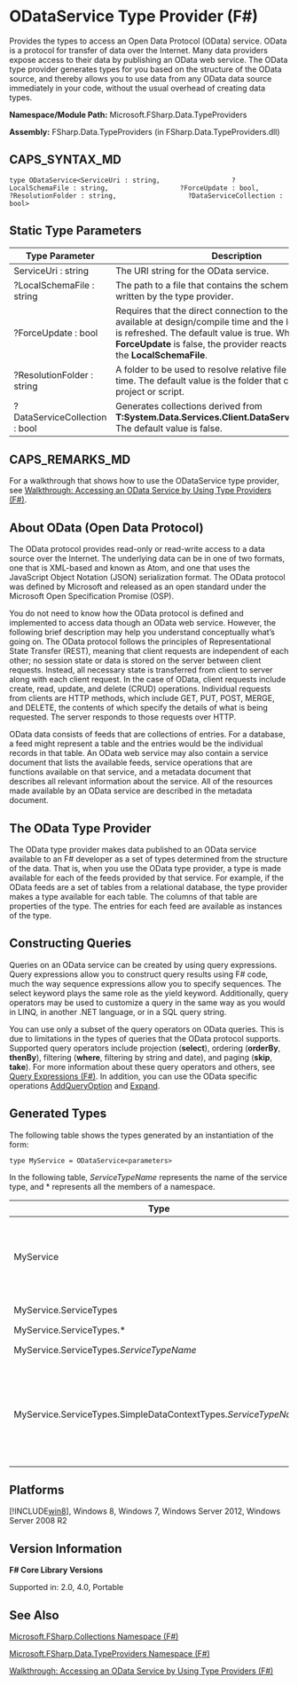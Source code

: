 # ODataService Type Provider (F#)

Provides the types to access an Open Data Protocol (OData) service. OData is a protocol for transfer of data over the Internet. Many data providers expose access to their data by publishing an OData web service. The OData type provider generates types for you based on the structure of the OData source, and thereby allows you to use data from any OData data source immediately in your code, without the usual overhead of creating data types.

**Namespace/Module Path:** Microsoft.FSharp.Data.TypeProviders

**Assembly:** FSharp.Data.TypeProviders (in FSharp.Data.TypeProviders.dll)


## CAPS_SYNTAX_MD

```
type ODataService<ServiceUri : string,                  ?LocalSchemaFile : string,                  ?ForceUpdate : bool,                  ?ResolutionFolder : string,                  ?DataServiceCollection : bool>
```

## Static Type Parameters


|Type Parameter|Description|
|--------------|-----------|
|ServiceUri : string|The URI string for the OData service.|
|?LocalSchemaFile : string|The path to a file that contains the schema. This file is written by the type provider.|
|?ForceUpdate : bool|Requires that the direct connection to the service is available at design/compile time and the local service file is refreshed. The default value is true. When **ForceUpdate** is false, the provider reacts to changes in the **LocalSchemaFile**.|
|?ResolutionFolder : string|A folder to be used to resolve relative file paths at compile time. The default value is the folder that contains the project or script.|
|?DataServiceCollection : bool|Generates collections derived from **T:System.Data.Services.Client.DataServiceCollection&#96;1**. The default value is false.|

## CAPS_REMARKS_MD
For a walkthrough that shows how to use the ODataService type provider, see [Walkthrough: Accessing an OData Service by Using Type Providers &#40;F&#35;&#41;](Walkthrough%3A+Accessing+an+OData+Service+by+Using+Type+Providers+%28F%23%29.md).


## About OData (Open Data Protocol)
The OData protocol provides read-only or read-write access to a data source over the Internet. The underlying data can be in one of two formats, one that is XML-based and known as Atom, and one that uses the JavaScript Object Notation (JSON) serialization format. The OData protocol was defined by Microsoft and released as an open standard under the Microsoft Open Specification Promise (OSP).

You do not need to know how the OData protocol is defined and implemented to access data though an OData web service. However, the following brief description may help you understand conceptually what’s going on. The OData protocol follows the principles of Representational State Transfer (REST), meaning that client requests are independent of each other; no session state or data is stored on the server between client requests. Instead, all necessary state is transferred from client to server along with each client request. In the case of OData, client requests include create, read, update, and delete (CRUD) operations. Individual requests from clients are HTTP methods, which include GET, PUT, POST, MERGE, and DELETE, the contents of which specify the details of what is being requested. The server responds to those requests over HTTP.

OData data consists of feeds that are collections of entries. For a database, a feed might represent a table and the entries would be the individual records in that table. An OData web service may also contain a service document that lists the available feeds, service operations that are functions available on that service, and a metadata document that describes all relevant information about the service. All of the resources made available by an OData service are described in the metadata document.


## The OData Type Provider
The OData type provider makes data published to an OData service available to an F# developer as a set of types determined from the structure of the data. That is, when you use the OData type provider, a type is made available for each of the feeds provided by that service. For example, if the OData feeds are a set of tables from a relational database, the type provider makes a type available for each table. The columns of that table are properties of the type. The entries for each feed are available as instances of the type.


## Constructing Queries
Queries on an OData service can be created by using query expressions. Query expressions allow you to construct query results using F# code, much the way sequence expressions allow you to specify sequences. The select keyword plays the same role as the yield keyword. Additionally, query operators may be used to customize a query in the same way as you would in LINQ, in another .NET language, or in a SQL query string.

You can use only a subset of the query operators on OData queries. This is due to limitations in the types of queries that the OData protocol supports. Supported query operators include projection (**select**), ordering (**orderBy**, **thenBy**), filtering (**where**, filtering by string and date), and paging (**skip**, **take**). For more information about these query operators and others, see [Query Expressions &#40;F&#35;&#41;](Query+Expressions+%28F%23%29.md). In addition, you can use the OData specific operations [AddQueryOption](http://go.microsoft.com/fwlink/?LinkID=235228) and [Expand](http://go.microsoft.com/fwlink/?LinkID=235232).


## Generated Types
The following table shows the types generated by an instantiation of the form:


```
type MyService = ODataService<parameters>
```
In the following table, *ServiceTypeName* represents the name of the service type, and &#42; represents all the members of a namespace.



|Type|Description|
|----|-----------|
|MyService|The overall container type.<br /><br />Contains the GetDataContext method, which returns a simplified view of the data context. The method returns a new instance of MyService.ServiceTypes.SimpleDataContextTypes.*ServiceTypeName*, which is initialized with the value of **ServiceUri** static parameter or the argument, if one is provided.|
|MyService.ServiceTypes|Contains the embedded full types and simplified types for the database.|
|MyService.ServiceTypes.&#42;|The embedded types generated by DataSvcUtil.exe.|
|MyService.ServiceTypes.*ServiceTypeName*|The service context type, inherited from **T:System.Data.Linq.DataContext**.|
|MyService.ServiceTypes.SimpleDataContextTypes.*ServiceTypeName*|Contains one property for each property of the full context type, which returns a **T:System.Data.Services.Client.DataServiceQuery&#96;1**.<br /><br />The Credentials property gets or sets the credentials used to query the OData service at runtime.<br /><br />The DataContext property gets the full data context, of type **T:System.Data.Linq.DataContext**. This is the base type of the *ServiceTypeName* type generated by the type provider.|

## Platforms
[!INCLUDE[win8](../Token/win8_md.md)], Windows 8, Windows 7, Windows Server 2012, Windows Server 2008 R2


## Version Information
**F# Core Library Versions**

Supported in: 2.0, 4.0, Portable


## See Also
[Microsoft.FSharp.Collections Namespace &#40;F&#35;&#41;](Microsoft.FSharp.Collections+Namespace+%28F%23%29.md)

[Microsoft.FSharp.Data.TypeProviders Namespace &#40;F&#35;&#41;](Microsoft.FSharp.Data.TypeProviders+Namespace+%28F%23%29.md)

[Walkthrough: Accessing an OData Service by Using Type Providers &#40;F&#35;&#41;](Walkthrough%3A+Accessing+an+OData+Service+by+Using+Type+Providers+%28F%23%29.md)

